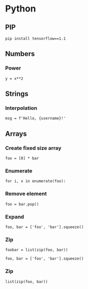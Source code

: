 # Python

## PIP

`pip install tensorflow==1.1`

## Numbers

### Power

`y = x**2`

## Strings

### Interpolation

`msg = f'Hello, {username}!'`

## Arrays

### Create fixed size array

`foo = [0] * bar`

### Enumerate

`for i, x in enumerate(foo):`

### Remove element

`foo = bar.pop()`

### Expand

`foo, bar = ['foo', 'bar'].squeeze()`

### Zip

`foobar = list(zip(foo, bar))`

`foo, bar = ['foo', 'bar'].squeeze()`

### Zip

`list(zip(foo, bar))`
